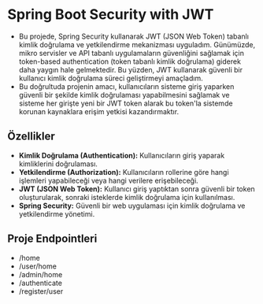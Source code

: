# Spring Boot Security with JWT
- Bu projede, Spring Security kullanarak JWT (JSON Web Token) tabanlı kimlik doğrulama ve yetkilendirme mekanizması uyguladım. Günümüzde, mikro servisler ve API tabanlı uygulamaların güvenliğini sağlamak için token-based authentication (token tabanlı kimlik doğrulama) giderek daha yaygın hale gelmektedir. Bu yüzden, JWT kullanarak güvenli bir kullanıcı kimlik doğrulama süreci geliştirmeyi amaçladım.
- Bu doğrultuda projenin amacı, kullanıcıların sisteme giriş yaparken güvenli bir şekilde kimlik doğrulaması yapabilmesini sağlamak ve sisteme her girişte yeni bir JWT token alarak bu token'la sistemde korunan kaynaklara erişim yetkisi kazandırmaktır.
## Özellikler
- **Kimlik Doğrulama (Authentication):** Kullanıcıların giriş yaparak kimliklerini doğrulaması.
- **Yetkilendirme (Authorization):** Kullanıcıların rollerine göre hangi işlemleri yapabileceği veya hangi verilere erişebileceği.
- **JWT (JSON Web Token):** Kullanıcı giriş yaptıktan sonra güvenli bir token oluşturularak, sonraki isteklerde kimlik doğrulama için kullanılması.
- **Spring Security:** Güvenli bir web uygulaması için kimlik doğrulama ve yetkilendirme yönetimi.
## Proje Endpointleri
- /home
- /user/home
- /admin/home
- /authenticate
- /register/user
